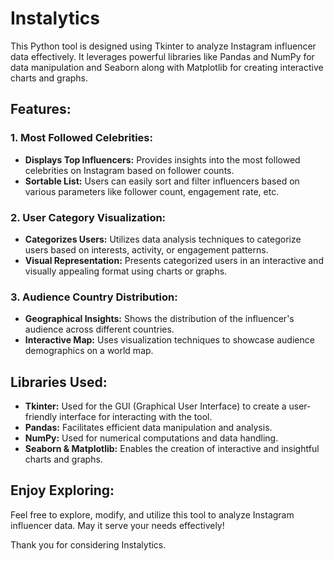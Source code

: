 # Instalytics

This Python tool is designed using Tkinter to analyze Instagram influencer data effectively. It leverages powerful libraries like Pandas and NumPy for data manipulation and Seaborn along with Matplotlib for creating interactive charts and graphs.

## Features:

### 1. Most Followed Celebrities:

- **Displays Top Influencers:** Provides insights into the most followed celebrities on Instagram based on follower counts.
- **Sortable List:** Users can easily sort and filter influencers based on various parameters like follower count, engagement rate, etc.

### 2. User Category Visualization:

- **Categorizes Users:** Utilizes data analysis techniques to categorize users based on interests, activity, or engagement patterns.
- **Visual Representation:** Presents categorized users in an interactive and visually appealing format using charts or graphs.

### 3. Audience Country Distribution:

- **Geographical Insights:** Shows the distribution of the influencer's audience across different countries.
- **Interactive Map:** Uses visualization techniques to showcase audience demographics on a world map.

## Libraries Used:

- **Tkinter:** Used for the GUI (Graphical User Interface) to create a user-friendly interface for interacting with the tool.
- **Pandas:** Facilitates efficient data manipulation and analysis.
- **NumPy:** Used for numerical computations and data handling.
- **Seaborn & Matplotlib:** Enables the creation of interactive and insightful charts and graphs.

## Enjoy Exploring:

Feel free to explore, modify, and utilize this tool to analyze Instagram influencer data. May it serve your needs effectively!

Thank you for considering Instalytics.


